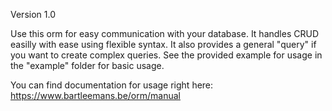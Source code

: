 Version 1.0

Use this orm for easy communication with your database.
It handles CRUD easilly with ease using flexible syntax.
It also provides a general "query" if you want to create complex queries.
See the provided example for usage in the "example" folder for basic usage.

You can find documentation for usage right here: https://www.bartleemans.be/orm/manual
